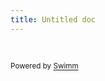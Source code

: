 ```yaml
---
title: Untitled doc
---
```

&nbsp;

<SwmMeta version="3.0.0" repo-id="Z2l0aHViJTNBJTNBc3VwcGx5X2NoYWluX2FpX2F1dG9tYXRpb24lM0ElM0FhYmlvbGFrcw==" repo-name="supply_chain_ai_automation"><sup>Powered by [Swimm](https://app.swimm.io/)</sup></SwmMeta>
